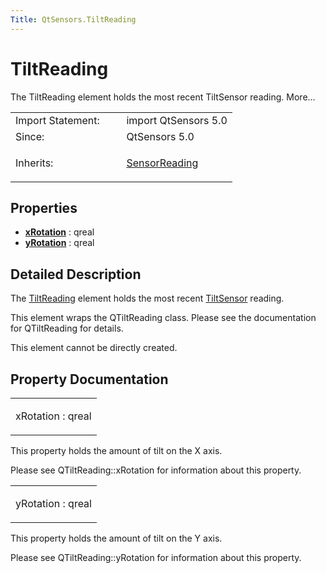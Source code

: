 ```yaml
---
Title: QtSensors.TiltReading
---
```

        
TiltReading
===========

<span class="subtitle"></span>
The TiltReading element holds the most recent TiltSensor reading. More...

<table>
<colgroup>
<col width="50%" />
<col width="50%" />
</colgroup>
<tbody>
<tr class="odd">
<td>Import Statement:</td>
<td>import QtSensors 5.0</td>
</tr>
<tr class="even">
<td>Since:</td>
<td>QtSensors 5.0</td>
</tr>
<tr class="odd">
<td>Inherits:</td>
<td><p><a href="QtSensors.SensorReading.md">SensorReading</a></p></td>
</tr>
</tbody>
</table>

<span id="properties"></span>
Properties
----------

-   ****[xRotation](#xRotation-prop)**** : qreal
-   ****[yRotation](#yRotation-prop)**** : qreal

<span id="details"></span>
Detailed Description
--------------------

The [TiltReading](index.html) element holds the most recent [TiltSensor](../QtSensors.TiltSensor.md) reading.

This element wraps the QTiltReading class. Please see the documentation for QTiltReading for details.

This element cannot be directly created.

Property Documentation
----------------------

<table>
<colgroup>
<col width="100%" />
</colgroup>
<tbody>
<tr class="odd">
<td><p><span id="xRotation-prop"></span><span class="name">xRotation</span> : <span class="type">qreal</span></p></td>
</tr>
</tbody>
</table>

This property holds the amount of tilt on the X axis.

Please see QTiltReading::xRotation for information about this property.

<table>
<colgroup>
<col width="100%" />
</colgroup>
<tbody>
<tr class="odd">
<td><p><span id="yRotation-prop"></span><span class="name">yRotation</span> : <span class="type">qreal</span></p></td>
</tr>
</tbody>
</table>

This property holds the amount of tilt on the Y axis.

Please see QTiltReading::yRotation for information about this property.

